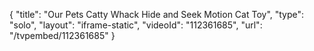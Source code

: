 {
    "title": "Our Pets Catty Whack Hide and Seek Motion Cat Toy",
    "type": "solo",
    "layout": "iframe-static",
    "videoId": "112361685",
    "url": "\/tvpembed\/112361685"
}